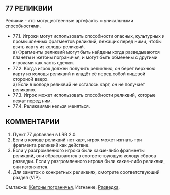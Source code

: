 77 РЕЛИКВИИ
---

Реликии - это могущественные артефакты с уникальными способностями.
* 77.1. Игроки могут использовать способности опасных, культурных и промышленных фрагментов реликвий, лежащих перед ними, чтобы взять карту из колоды реликвий.  
  а) Фрагменты реликвий могут быть найдены когда разведываются планеты и жетоны пограничья, и могут быть обменены с другими игроками как часть сделки.
* 77.2. Когда игрок должен получить реликвию, он берёт верхнюю карту из колоды реликвий и кладёт её перед собой лицевой стороной вверх.  
  а) Если в колоде реликвий не осталось карт, он не получает реликвию.
* 77.3. Игрок может использовать способности реликвий, которые лежат перед ним.
* 77.4. Реликвиями нельзя меняться.

КОММЕНТАРИИ
---
1) Пункт 77 добавлен в LRR 2.0.
2) Если в колоде реликвий нет карт, игрок может изгнать три фрагмента реликвий как действие.
3) Если у разгромленного игрока были какие-либо фрагменты реликвий, они сбрасываются в соответствующую колоду сброса разведки. Если у разгромленного игрока были какие-либо реликвии, они изгоняются.
4) Для заметок о конкретных реликвиях, смотрите соответствующий раздел (VIP).

См.также: [Жетоны пограничья](frontier_tokens.md), Изгнание, [Разведка](exploration.md).
